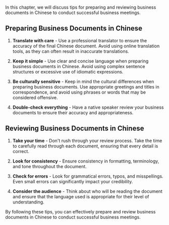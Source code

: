 
In this chapter, we will discuss tips for preparing and reviewing business documents in Chinese to conduct successful business meetings.

Preparing Business Documents in Chinese
---------------------------------------

1. **Translate with care** - Use a professional translator to ensure the accuracy of the final Chinese document. Avoid using online translation tools, as they can often result in inaccurate translations.

2. **Keep it simple** - Use clear and concise language when preparing business documents in Chinese. Avoid using complex sentence structures or excessive use of idiomatic expressions.

3. **Be culturally sensitive** - Keep in mind the cultural differences when preparing business documents. Use appropriate greetings and titles in correspondence, and avoid using phrases or words that may be considered offensive.

4. **Double-check everything** - Have a native speaker review your business documents to ensure their accuracy and appropriateness.

Reviewing Business Documents in Chinese
---------------------------------------

1. **Take your time** - Don't rush through your review process. Take the time to carefully read through each document, ensuring that every detail is correct.

2. **Look for consistency** - Ensure consistency in formatting, terminology, and tone throughout the document.

3. **Check for errors** - Look for grammatical errors, typos, and misspellings. Even small errors can significantly impact your credibility.

4. **Consider the audience** - Think about who will be reading the document and ensure that the language used is appropriate for their level of understanding.

By following these tips, you can effectively prepare and review business documents in Chinese to conduct successful business meetings.
